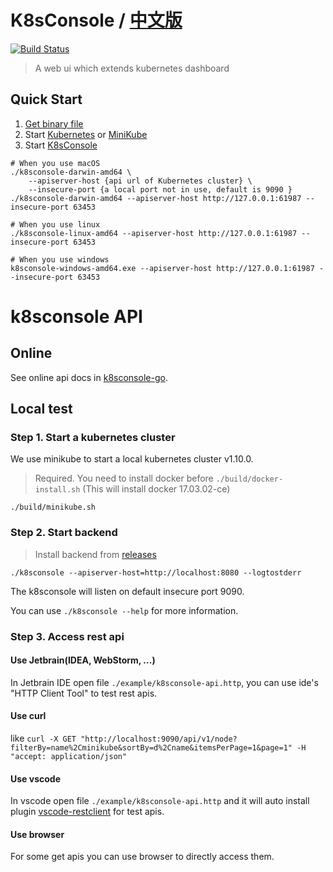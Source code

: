 # K8sConsole / [中文版](./README_cn.md)
[![Build Status](https://travis-ci.org/hbulpf/k8sconsole.svg?branch=master)](https://travis-ci.org/hbulpf/k8sconsole)
> A web ui which extends kubernetes dashboard

## Quick Start
1. [Get binary file](https://github.com/wzt3309/k8sconsole/releases)
2. Start [Kubernetes](https://github.com/kubernetes/kubernetes) or [MiniKube](https://github.com/kubernetes/minikube)
3. Start [K8sConsole](https://github.com/hbulpf/k8sconsole)

```
# When you use macOS
./k8sconsole-darwin-amd64 \
	--apiserver-host {api url of Kubernetes cluster} \
	--insecure-port {a local port not in use, default is 9090 }
./k8sconsole-darwin-amd64 --apiserver-host http://127.0.0.1:61987 --insecure-port 63453

# When you use linux
./k8sconsole-linux-amd64 --apiserver-host http://127.0.0.1:61987 --insecure-port 63453

# When you use windows
k8sconsole-windows-amd64.exe --apiserver-host http://127.0.0.1:61987 --insecure-port 63453
```

# k8sconsole API
## Online
See online api docs in [k8sconsole-go](https://app.swaggerhub.com/apis/ztwang/k8sconsole-go/0.0.1).

## Local test
### Step 1. Start a kubernetes cluster
We use minikube to start a local kubernetes cluster v1.10.0.
> Required. You need to install docker before `./build/docker-install.sh` (This will install docker 17.03.02-ce)

`./build/minikube.sh`

### Step 2. Start backend
> Install backend from [releases](https://github.com/wzt3309/k8sconsole/releases)

`./k8sconsole --apiserver-host=http://localhost:8080 --logtostderr`

The k8sconsole will listen on default insecure port 9090.

You can use `./k8sconsole --help` for more information.

### Step 3. Access rest api
#### Use Jetbrain(IDEA, WebStorm, ...)
In Jetbrain IDE open file `./example/k8sconsole-api.http`, you can use ide's "HTTP Client Tool"
to test rest apis.

#### Use curl
like `curl -X GET "http://localhost:9090/api/v1/node?filterBy=name%2Cminikube&sortBy=d%2Cname&itemsPerPage=1&page=1" -H "accept: application/json"`

#### Use vscode
In vscode open file `./example/k8sconsole-api.http` and it will auto install plugin [vscode-restclient](https://github.com/Huachao/vscode-restclient)
for test apis.

#### Use browser
For some get apis you can use browser to directly access them.
